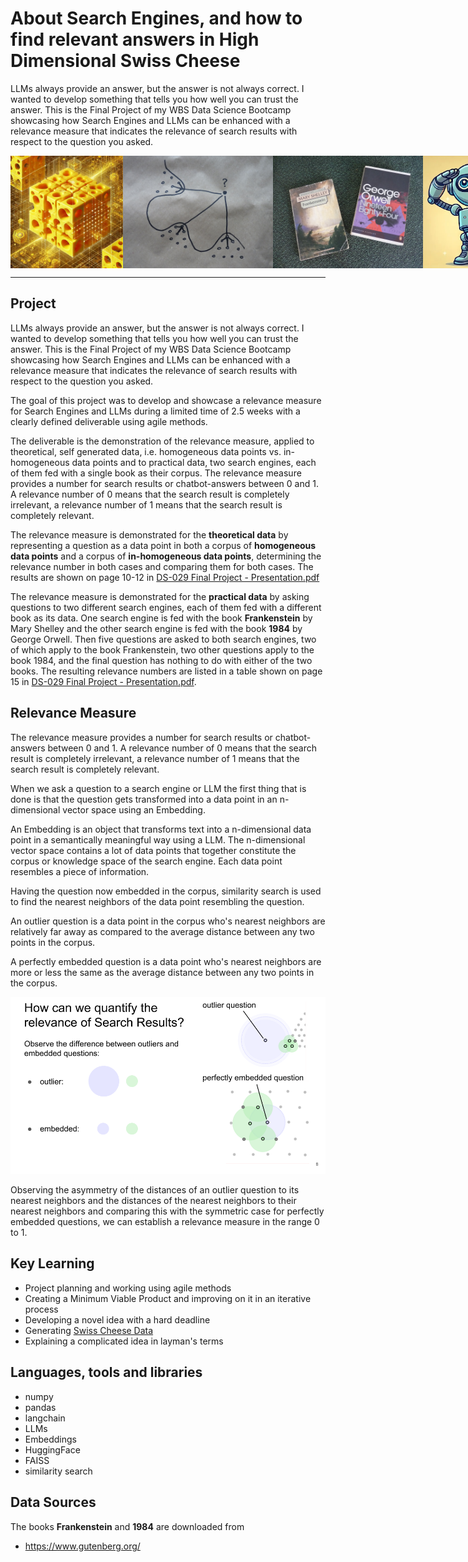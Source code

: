 # About Search Engines, and how to find relevant answers in High Dimensional Swiss Cheese
LLMs always provide an answer, but the answer is not always correct. I wanted to develop something that tells you how well you can trust the answer. This is the Final Project of my WBS Data Science Bootcamp showcasing how Search Engines and LLMs can be enhanced with a relevance measure that indicates the relevance of search results with respect to the question you asked.

<div style="display: flex;">
  <img src="images/high_dimensional_cheese.jpg" style="height: 180px;">
  <img src="images/P1120589.JPG" style="height: 180px;"> 
  <img src="images/frankenstein_1984.jpg" style="height: 180px;">
  <img src="images/robotsalut.png" style="height: 180px;">
</div>

----
## Project
LLMs always provide an answer, but the answer is not always correct. I wanted to develop something that tells you how well you can trust the answer. This is the Final Project of my WBS Data Science Bootcamp showcasing how Search Engines and LLMs can be enhanced with a relevance measure that indicates the relevance of search results with respect to the question you asked.

The goal of this project was to develop and showcase a relevance measure for Search Engines and LLMs during a limited time of 2.5 weeks with a clearly defined deliverable using agile methods.  
 
The deliverable is the demonstration of the relevance measure, applied to theoretical, self generated data, i.e. homogeneous data points vs. in-homogeneous data points and to practical data, two search engines, each of them fed with a single book as their corpus. The relevance measure provides a number for search results or chatbot-answers between 0 and 1. A relevance number of 0 means that the search result is completely irrelevant, a relevance number of 1 means that the search result is completely relevant. 

The relevance measure is demonstrated for the **theoretical data** by representing a question as a data point in both a corpus of **homogeneous data points** and a corpus of **in-homogeneous data points**, determining the relevance number in both cases and comparing them for both cases. The results are shown on page 10-12 in [DS-029 Final Project - Presentation.pdf](DS-029%20Final%20Project%20-%20Presentation.pdf)

The relevance measure is demonstrated for the **practical data** by asking questions to two different search engines, each of them fed with a different book as its data. One search engine is fed with the book **Frankenstein** by Mary Shelley and the other search engine is fed with the book **1984** by George Orwell. Then five questions are asked to both search engines, two of which apply to the book Frankenstein, two other questions apply to the book 1984, and the final question has nothing to do with either of the two books. The resulting relevance numbers are listed in a table shown on page 15 in [DS-029 Final Project - Presentation.pdf](DS-029%20Final%20Project%20-%20Presentation.pdf).  

## Relevance Measure
The relevance measure provides a number for search results or chatbot-answers between 0 and 1. A relevance number of 0 means that the search result is completely irrelevant, a relevance number of 1 means that the search result is completely relevant. 

When we ask a question to a search engine or LLM the first thing that is done is that the question gets transformed into a data point in an n-dimensional vector space using an Embedding. 

An Embedding is an object that transforms text into a n-dimensional data point in a semantically meaningful way using a LLM. The n-dimensional vector space contains a lot of data points that together constitute the corpus or knowledge space of the search engine. Each data point resembles a piece of information. 

Having the question now embedded in the corpus, similarity search is used to find the nearest neighbors of the data point resembling the question.

An outlier question is a data point in the corpus who's nearest neighbors are relatively far away as compared to the average distance between any two points in the corpus.

A perfectly embedded question is a data point who's nearest neighbors are more or less the same as the average distance between any two points in the corpus.

<kbd>
  <img src= "images/slide_how_can_we_quantify_the_relevance_of_search_results.png" alt="quantify the relevance of search results">
</kbd>

Observing the asymmetry of the distances of an outlier question to its nearest neighbors and the distances of the nearest neighbors to their nearest neighbors and comparing this with the symmetric case for perfectly embedded questions, we can establish a relevance measure in the range 0 to 1.

## Key Learning

- Project planning and working using agile methods
- Creating a Minimum Viable Product and improving on it in an iterative process
- Developing a novel idea with a hard deadline
- Generating [Swiss Cheese Data](https://medium.com/@r.struikmans/how-to-make-n-dimensional-swiss-cheese-ef9401b8c1de)
- Explaining a complicated idea in layman's terms


## Languages, tools and libraries
- numpy
- pandas
- langchain
- LLMs
- Embeddings
- HuggingFace
- FAISS
- similarity search

## Data Sources
The books **Frankenstein** and **1984** are downloaded from
- https://www.gutenberg.org/
